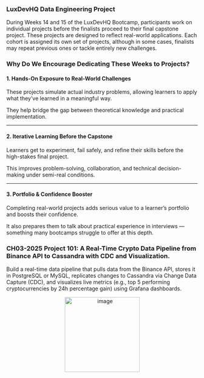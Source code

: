 ### LuxDevHQ Data Engineering Project

During Weeks 14 and 15 of the LuxDevHQ Bootcamp, participants work on individual projects before the finalists proceed to their final capstone project. These projects are designed to reflect real-world applications. Each cohort is assigned its own set of projects, although in some cases, finalists may repeat previous ones or tackle entirely new challenges.


### Why Do We Encourage Dedicating These Weeks to Projects?

#### 1.  Hands-On Exposure to Real-World Challenges
These projects simulate actual industry problems, allowing learners to apply what they’ve learned in a meaningful way.

They help bridge the gap between theoretical knowledge and practical implementation.

---

#### 2. Iterative Learning Before the Capstone
Learners get to experiment, fail safely, and refine their skills before the high-stakes final project.

This improves problem-solving, collaboration, and technical decision-making under semi-real conditions.

---

#### 3. Portfolio & Confidence Booster
Completing real-world projects adds serious value to a learner’s portfolio and boosts their confidence.

It also prepares them to talk about practical experience in interviews — something many bootcamps struggle to offer at this depth.


### **CH03-2025 Project 101: A Real-Time Crypto Data Pipeline from Binance API to Cassandra with CDC and Visualization.**

Build a real-time data pipeline that pulls data from the Binance API, stores it in PostgreSQL or MySQL, replicates changes to Cassandra via Change Data Capture (CDC), and visualizes live metrics (e.g., top 5 performing cryptocurrencies by 24h percentage gain) using Grafana dashboards.
<center>
<img width="197" alt="image" src="https://github.com/user-attachments/assets/3011638c-867d-4928-a7bf-b42a23fbe47f" />
</center>



